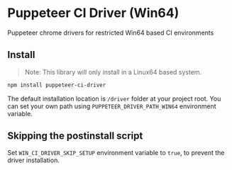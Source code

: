 # Puppeteer CI Driver (Win64)
Puppeteer chrome drivers for restricted Win64 based CI environments

## Install

> Note: This library will only install in a Linux64 based system.

```bash
npm install puppeteer-ci-driver
```

The default installation location is `/driver` folder at your project root. You can set your own path using `PUPPETEER_DRIVER_PATH_WIN64` environment variable.

## Skipping the postinstall script
Set `WIN_CI_DRIVER_SKIP_SETUP` environment variable to `true`, to prevent the driver installation.